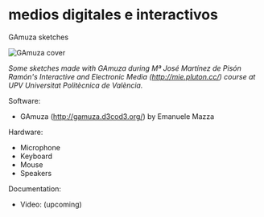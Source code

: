 # medios digitales e interactivos
GAmuza sketches

![GAmuza cover](http://mie.pluton.cc/wp-content/files_mf/cache/th_0a85bc199954969fb33e3a3dfa82790b_1482837637E2_2.jpg)

*Some sketches made with GAmuza during Mª José Martínez de Pisón Ramón's Interactive and Electronic Media (http://mie.pluton.cc/) course at UPV Universitat Politècnica de València.*

Software:
- GAmuza (http://gamuza.d3cod3.org/) by Emanuele Mazza

Hardware:
- Microphone
- Keyboard
- Mouse
- Speakers

Documentation:
- Video: (upcoming)
